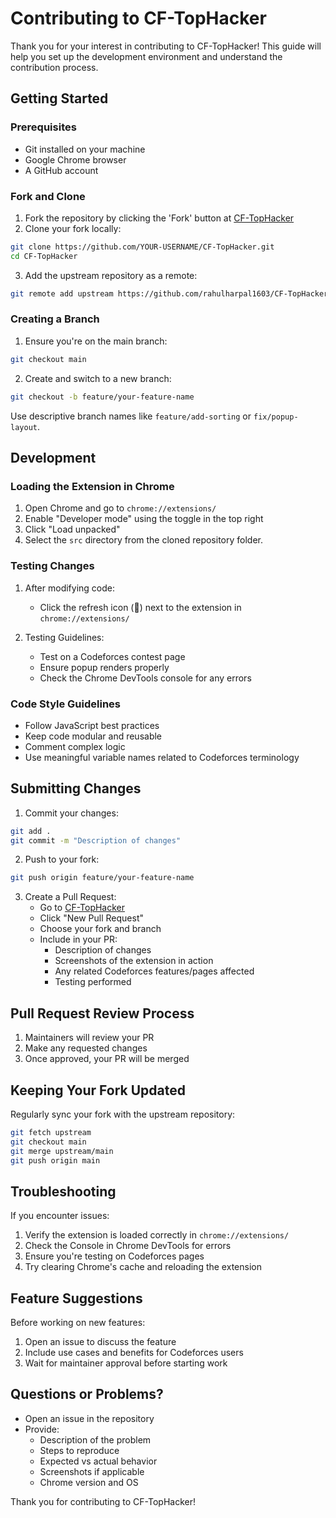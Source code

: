 # Contributing to CF-TopHacker

Thank you for your interest in contributing to CF-TopHacker! This guide will help you set up the development environment and understand the contribution process.

## Getting Started

### Prerequisites
- Git installed on your machine
- Google Chrome browser
- A GitHub account

### Fork and Clone
1. Fork the repository by clicking the 'Fork' button at [CF-TopHacker](https://github.com/rahulharpal1603/CF-TopHacker)
2. Clone your fork locally:
```bash
git clone https://github.com/YOUR-USERNAME/CF-TopHacker.git
cd CF-TopHacker
```

3. Add the upstream repository as a remote:
```bash
git remote add upstream https://github.com/rahulharpal1603/CF-TopHacker.git
```

### Creating a Branch
1. Ensure you're on the main branch:
```bash
git checkout main
```

2. Create and switch to a new branch:
```bash
git checkout -b feature/your-feature-name
```
Use descriptive branch names like `feature/add-sorting` or `fix/popup-layout`.

## Development

### Loading the Extension in Chrome
1. Open Chrome and go to `chrome://extensions/`
2. Enable "Developer mode" using the toggle in the top right
3. Click "Load unpacked"
4. Select the `src` directory from the cloned repository folder.

### Testing Changes
1. After modifying code:
   - Click the refresh icon (🔄) next to the extension in `chrome://extensions/`


2. Testing Guidelines:
   - Test on a Codeforces contest page
   - Ensure popup renders properly
   - Check the Chrome DevTools console for any errors

### Code Style Guidelines
- Follow JavaScript best practices
- Keep code modular and reusable
- Comment complex logic
- Use meaningful variable names related to Codeforces terminology

## Submitting Changes

1. Commit your changes:
```bash
git add .
git commit -m "Description of changes"
```

2. Push to your fork:
```bash
git push origin feature/your-feature-name
```

3. Create a Pull Request:
   - Go to [CF-TopHacker](https://github.com/rahulharpal1603/CF-TopHacker)
   - Click "New Pull Request"
   - Choose your fork and branch
   - Include in your PR:
     - Description of changes
     - Screenshots of the extension in action
     - Any related Codeforces features/pages affected
     - Testing performed

## Pull Request Review Process
1. Maintainers will review your PR
2. Make any requested changes
3. Once approved, your PR will be merged

## Keeping Your Fork Updated
Regularly sync your fork with the upstream repository:
```bash
git fetch upstream
git checkout main
git merge upstream/main
git push origin main
```

## Troubleshooting
If you encounter issues:
1. Verify the extension is loaded correctly in `chrome://extensions/`
2. Check the Console in Chrome DevTools for errors
3. Ensure you're testing on Codeforces pages
4. Try clearing Chrome's cache and reloading the extension

## Feature Suggestions
Before working on new features:
1. Open an issue to discuss the feature
2. Include use cases and benefits for Codeforces users
3. Wait for maintainer approval before starting work

## Questions or Problems?
- Open an issue in the repository
- Provide:
  - Description of the problem
  - Steps to reproduce
  - Expected vs actual behavior
  - Screenshots if applicable
  - Chrome version and OS

Thank you for contributing to CF-TopHacker!
